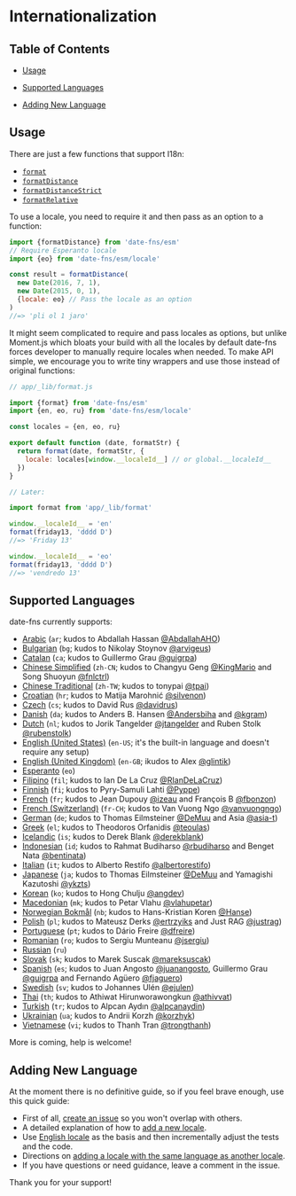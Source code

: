 # Internationalization

## Table of Contents

- [Usage](#usage)

- [Supported Languages](#supported-languages)

- [Adding New Language](#adding-new-language)

## Usage

There are just a few functions that support I18n:

- [`format`](https://date-fns.org/docs/format)
- [`formatDistance`](https://date-fns.org/docs/formatDistance)
- [`formatDistanceStrict`](https://date-fns.org/docs/formatDistanceStrict)
- [`formatRelative`](https://date-fns.org/docs/formatRelative)

To use a locale, you need to require it and then pass
as an option to a function:

```js
import {formatDistance} from 'date-fns/esm'
// Require Esperanto locale
import {eo} from 'date-fns/esm/locale'

const result = formatDistance(
  new Date(2016, 7, 1),
  new Date(2015, 0, 1),
  {locale: eo} // Pass the locale as an option
)
//=> 'pli ol 1 jaro'
```

It might seem complicated to require and pass locales as options,
but unlike Moment.js which bloats your build with all the locales
by default date-fns forces developer to manually require locales when needed.
To make API simple, we encourage you to write tiny wrappers and use those
instead of original functions:

```js
// app/_lib/format.js

import {format} from 'date-fns/esm'
import {en, eo, ru} from 'date-fns/esm/locale'

const locales = {en, eo, ru}

export default function (date, formatStr) {
  return format(date, formatStr, {
    locale: locales[window.__localeId__] // or global.__localeId__
  })
}

// Later:

import format from 'app/_lib/format'

window.__localeId__ = 'en'
format(friday13, 'dddd D')
//=> 'Friday 13'

window.__localeId__ = 'eo'
format(friday13, 'dddd D')
//=> 'vendredo 13'
```

## Supported Languages

date-fns currently supports:

* [Arabic](https://github.com/date-fns/date-fns/tree/master/src/locale/ar)
  (`ar`; kudos to Abdallah Hassan [@AbdallahAHO](https://github.com/AbdallahAHO))
* [Bulgarian](https://github.com/date-fns/date-fns/tree/master/src/locale/bg)
  (`bg`; kudos to Nikolay Stoynov [@arvigeus](https://github.com/arvigeus))
* [Catalan](https://github.com/date-fns/date-fns/tree/master/src/locale/ca)
  (`ca`; kudos to Guillermo Grau [@guigrpa](https://github.com/guigrpa))
* [Chinese Simplified](https://github.com/date-fns/date-fns/tree/master/src/locale/zh-CN)
  (`zh-CN`; kudos to Changyu Geng [@KingMario](https://github.com/KingMario)
  and Song Shuoyun [@fnlctrl](https://github.com/fnlctrl))
* [Chinese Traditional](https://github.com/date-fns/date-fns/tree/master/src/locale/zh-TW)
  (`zh-TW`; kudos to tonypai [@tpai](https://github.com/tpai))
* [Croatian](https://github.com/date-fns/date-fns/tree/master/src/locale/hr)
  (`hr`; kudos to Matija Marohnić [@silvenon](https://github.com/silvenon))
* [Czech](https://github.com/date-fns/date-fns/tree/master/src/locale/cs)
  (`cs`; kudos to David Rus [@davidrus](https://github.com/davidrus))
* [Danish](https://github.com/date-fns/date-fns/tree/master/src/locale/da)
  (`da`; kudos to Anders B. Hansen [@Andersbiha](https://github.com/Andersbiha)
  and [@kgram](https://github.com/kgram))
* [Dutch](https://github.com/date-fns/date-fns/tree/master/src/locale/nl)
  (`nl`; kudos to Jorik Tangelder [@jtangelder](https://github.com/jtangelder)
  and Ruben Stolk [@rubenstolk](https://github.com/rubenstolk))
* [English (United States)](https://github.com/date-fns/date-fns/tree/master/src/locale/en-US)
  (`en-US`; it's the built-in language and doesn't require any setup)
* [English (United Kingdom)](https://github.com/date-fns/date-fns/tree/master/src/locale/en-GB)
  (`en-GB`; ikudos to Alex [@glintik](https://github.com/glintik))
* [Esperanto](https://github.com/date-fns/date-fns/tree/master/src/locale/eo) (`eo`)
* [Filipino](https://github.com/date-fns/date-fns/tree/master/src/locale/fil)
  (`fil`; kudos to Ian De La Cruz [@RIanDeLaCruz](https://github.com/RIanDeLaCruz))
* [Finnish](https://github.com/date-fns/date-fns/tree/master/src/locale/fi)
  (`fi`; kudos to Pyry-Samuli Lahti [@Pyppe](https://github.com/Pyppe))
* [French](https://github.com/date-fns/date-fns/tree/master/src/locale/fr)
  (`fr`; kudos to Jean Dupouy [@izeau](https://github.com/izeau)
  and François B [@fbonzon](https://github.com/fbonzon))
* [French (Switzerland)](https://github.com/date-fns/date-fns/tree/master/src/locale/fr-CH)
  (`fr-CH`; kudos to Van Vuong Ngo [@vanvuongngo](https://github.com/vanvuongngo))
* [German](https://github.com/date-fns/date-fns/tree/master/src/locale/de)
  (`de`; kudos to Thomas Eilmsteiner [@DeMuu](https://github.com/DeMuu)
  and Asia [@asia-t](https://github.com/asia-t))
* [Greek](https://github.com/date-fns/date-fns/tree/master/src/locale/el)
  (`el`; kudos to Theodoros Orfanidis [@teoulas](https://github.com/teoulas))
* [Icelandic](https://github.com/date-fns/date-fns/tree/master/src/locale/is)
  (`is`; kudos to Derek Blank [@derekblank](https://github.com/derekblank))
* [Indonesian](https://github.com/date-fns/date-fns/tree/master/src/locale/id)
  (`id`; kudos to Rahmat Budiharso [@rbudiharso](https://github.com/rbudiharso)
  and Benget Nata [@bentinata](https://github.com/bentinata))
* [Italian](https://github.com/date-fns/date-fns/tree/master/src/locale/it)
  (`it`; kudos to Alberto Restifo [@albertorestifo](https://github.com/albertorestifo))
* [Japanese](https://github.com/date-fns/date-fns/tree/master/src/locale/ja)
  (`ja`; kudos to Thomas Eilmsteiner [@DeMuu](https://github.com/DeMuu)
  and Yamagishi Kazutoshi [@ykzts](https://github.com/ykzts))
* [Korean](https://github.com/date-fns/date-fns/tree/master/src/locale/ko)
  (`ko`; kudos to Hong Chulju [@angdev](https://github.com/angdev))
* [Macedonian](https://github.com/date-fns/date-fns/tree/master/src/locale/mk)
  (`mk`; kudos to Petar Vlahu [@vlahupetar](https://github.com/vlahupetar))
* [Norwegian Bokmål](https://github.com/date-fns/date-fns/tree/master/src/locale/nb)
  (`nb`; kudos to Hans-Kristian Koren [@Hanse](https://github.com/Hanse))
* [Polish](https://github.com/date-fns/date-fns/tree/master/src/locale/pl)
  (`pl`; kudos to Mateusz Derks [@ertrzyiks](https://github.com/ertrzyiks)
  and Just RAG [@justrag](https://github.com/justrag))
* [Portuguese](https://github.com/date-fns/date-fns/tree/master/src/locale/pt)
  (`pt`; kudos to Dário Freire [@dfreire](https://github.com/dfreire))
* [Romanian](https://github.com/date-fns/date-fns/tree/master/src/locale/ro)
  (`ro`; kudos to Sergiu Munteanu [@jsergiu](https://github.com/jsergiu))
* [Russian](https://github.com/date-fns/date-fns/tree/master/src/locale/ru) (`ru`)
* [Slovak](https://github.com/date-fns/date-fns/tree/master/src/locale/sk)
  (`sk`; kudos to Marek Suscak [@mareksuscak](https://github.com/mareksuscak))
* [Spanish](https://github.com/date-fns/date-fns/tree/master/src/locale/es)
  (`es`; kudos to Juan Angosto [@juanangosto](https://github.com/juanangosto),
  Guillermo Grau [@guigrpa](https://github.com/guigrpa)
  and Fernando Agüero [@fjaguero](https://github.com/fjaguero))
* [Swedish](https://github.com/date-fns/date-fns/tree/master/src/locale/sv)
  (`sv`; kudos to Johannes Ulén [@ejulen](https://github.com/ejulen))
* [Thai](https://github.com/date-fns/date-fns/tree/master/src/locale/th)
  (`th`; kudos to Athiwat Hirunworawongkun [@athivvat](https://github.com/athivvat))
* [Turkish](https://github.com/date-fns/date-fns/tree/master/src/locale/tr)
  (`tr`; kudos to Alpcan Aydın [@alpcanaydin](https://github.com/alpcanaydin))
* [Ukrainian](https://github.com/date-fns/date-fns/tree/master/src/locale/ua)
  (`ua`; kudos to Andrii Korzh [@korzhyk](https://github.com/korzhyk))
* [Vietnamese](https://github.com/date-fns/date-fns/tree/master/src/locale/vi)
  (`vi`; kudos to Thanh Tran [@trongthanh](https://github.com/trongthanh))

More is coming, help is welcome!

## Adding New Language

At the moment there is no definitive guide, so if you feel brave enough,
use this quick guide:

- First of all, [create an issue](https://github.com/date-fns/date-fns/issues/new?title=XXX%20language%20support&labels[]=I18n)
  so you won't overlap with others.
- A detailed explanation of how to [add a new locale](https://github.com/date-fns/date-fns/blob/master/docs/i18nContributionGuide.md#adding-a-new-locale).
- Use [English locale](https://github.com/date-fns/date-fns/tree/master/src/locale/en)
  as the basis and then incrementally adjust the tests and the code.
- Directions on [adding a locale with the same language as another locale](https://github.com/date-fns/date-fns/blob/master/docs/i18nContributionGuide.md#creating-a-locale-with-the-same-language-as-another-locale).
- If you have questions or need guidance, leave a comment in the issue.

Thank you for your support!
